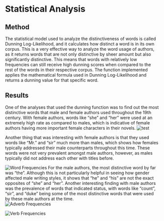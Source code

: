 # Statistical Analysis

## Method

The statistical model used to analyze the distinctiveness of words is called Dunning Log-Likelihood, and it calculates how distinct a word is in its own corpus. This is a very effective way to analyze the word usage of authors, as it returns words that are not only distinctive by sheer amount but also significantly distinctive. This means that words with relatively low frequencies can still receive high dunning scores when compared to the rest of the words in their respective corpus. The function implemented applies the mathematical formula used in Dunning Log-Likelihood and returns a dunning value for that specific word. 

## Results

One of the analyses that used the dunning function was to find out the most distinctive words that male and female authors used throughout the 19th century. With female authors, words like “she” and “her” were used at an extremely high rate as compared to males, which is indicative of female authors having more important female characters in their novels. 
![test](/static/markdowns/images/dunning_scores_pronouns.png "Pronoun Distributions")

Another thing that was interesting with female authors is that they used words like “Mr.” and “sir” much more than males, which shows how females typically addressed their male counterparts throughout this time. These words were not very prevalent amongst male authors, however, as males typically did not address each other with titles before. 

![](/static/markdowns/images/dunning_scores_words.png "Word Frequencies")
For the male authors, the most distinctive word by far was “the”. Although this is not particularly helpful in seeing how gender affected male writing styles, it shows that “he” and “his” are not the exact opposites of “she” and “her”. Another interesting finding with male authors was the prevalence of words that indicated status, with words like “count”, “sir”, and “duke” being some of the most distinctive words that were used by these male authors at the time.	
![](/static/markdowns/images/dunning_scores_adverbs.png "Adverb Frequencies")

![](/static/markdowns/images/dunning_scores_verbs.png "Verb Frequencies")
